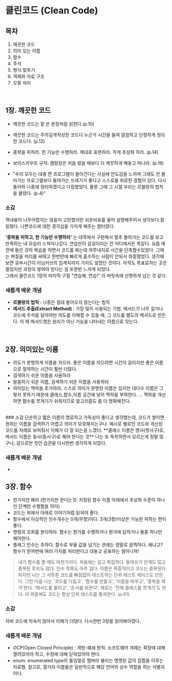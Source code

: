 # 클린코드 (Clean Code)
## 목차

 
1. 깨끗한 코드   
2. 의미 있는 이름   
3. 함수  
4. 주석    
5. 형식 맞추기   
6. 객체와 자료 구조    
7. 오류 처리   
<br>  

## 1장. 깨끗한 코드


+ 깨끗한 코드는 잘 쓴 문장처럼 읽힌다.(p.10)   
+ 깨끗한 코드는 주의깊게작성한 코드다.누군가 시간을 들여 깔끔하고 단정하게 정리한 코드다. (p.12)   
+ 중복을 피하라. 한 기능만 수행하라. 제대로 표현하라. 작게 추상화 하라. (p.14)   
+ 보이스카우트 규칙: 캠핑장은 처음 왔을 때보다 더 깨끗하게 해놓고 떠나라. (p.19)   
   


+ "우리 모두는 대충 짠 프로그램이 돌아간다는 사실에 안도감을 느끼며 그래도 안 돌아가는 프로그램보다 돌아가는 쓰레기가 좋다고 스스로를 위로한 경험이 있다. 다시 돌아와 나중에 정리하겠다고 다짐했었다. 물론 그때 그 시절 우리는 르블랑의 법칙을 몰랐다. (p.4)"   

### 소감
 책내용이 너무어렵지는 않을지 고민했지만 쉬운비유를 들어 설명해주어서 생각보다 잘읽혔다. 나쁜코드에 대한 경각심을 가지게 해주는 챕터였다. 
<br>

**'중복을 피하고, 한 기능만 수행하라'** 는 대목에서 구현해서 얼추 돌아가는 코드를 보고 만족하는 내 모습이 스쳐지나갔다. 연습만이 살길이라는 건 어디에서든 똑같다.    요즘 예전에 들은 강의 복습을 하면서 코드를 짜는데 하루내지로 시간을 단축할수있었다. 그때는 며칠을 머리를 싸매고 한번만에 빠르게 흡수하는 사람이 안되서 좌절했었다. 생각해보면 공부시간이 러닝커브의 임계치까지 가지도 않았던 것이다. 아직도 목표로하는 곳은 멀었지만 과정이 쌓여야 된다는 걸 또한번 느끼게 되었다.    
그래서 클린코드 1장의 마지막 구절 "연습해, 연습!" 이 머릿속에 선명하게 남는 것 같다.

### 새롭게 배운 개념
+ **르블랑의 법칙** : 나중은 절대 돌아오지 않는다는 법칙
+ **메서드 추출(Extract Method)** : 가장 많이 사용되는 기법.
메서드가 너무 길거나 코드에 주석을 달아야만 의도를 이해할 수 있을 때, 그 코드를 별도의 메서드로 만든다. 이 때 메서드명은 원리가 아닌 기능을 나타내는 이름으로 짓는다.   
<br>

## 2장. 의미있는 이름

+ 의도가 분명하게 이름을 지으라.   좋은 이름을 지으려면 시간이 걸리지만 좋은 이름으로 절약하는 시간이 훨씬 더많다.   
+ 검색하기 쉬운 이름을 사용하라   
+ 발음하기 쉬운 이름, 검색하기 쉬운 이름을 사용하라   
+  의미있는 맥락을 추가하라.
스스로 의미가 분명한 이름은 있지만 대다수 이름은 그렇지 못하기 때문에 클래스,함수,이름 공간에 넣어 맥락을 부여한다. … 맥락을 개선하면 함수를 쪼개기가 쉬워지므로 알고리즘도 좀 더 명확해진다.      
<br>
### 소감
   단순하고 짧은 이름이 명료하고 가독성이 좋다고 생각했는데, 코드가 쌓이면 원하는 이름을 검색하기 어렵고 의미가 모호해지는구나. 예시로  별로인 코드와 개선된 코드를 차례로 보여줘서 이해가 더 잘 되는걸 느꼈다.  
   **클래스 이름은 명사(명사구)로, 메서드 이름은 동사(동사구)로 해야 한다는 것**   
   나는 또 독학하면서 모르는게 정말 많구나, 감으로만 짓던 습관을 다시한번 생각하게 되었다. 
 

### 새롭게 배운 개념
+  
 
 ## 3장. 함수  

 + 한가지만 해라 (한가지만 한다는것: 지정된 함수 이름 아래에서 추상화 수준이 하나인 단계만 수행함을 의미)
 + 코드는 위에서 아래로 이야기처럼 읽혀야 좋다.
 + 함수에서 이상적인 인수개수는 0개(무항)이다. 3개(3항)이상은 가능한 피하는 편이 좋다.
 + 명령과 조회를 분리하라. 함수는 뭔가를 수행하거나 뭔가에 답하거나 둘중 하나만 해야한다.
 + 플래그 인수는 추하다. 함수로 부울 값을 넘기는 관례는 정말로 끔찍하다. 왜냐고? 함수가 한꺼번에 여러 가지를 처리한다고 대놓고 공표하는 셈이니까! 
 > 내가 함수를 짤 때도 마찬가지다. 처음에는 길고 복잡하다. 들여쓰기 단계도 많고 중복된 루프도 많다. 인수 목록도 아주 길다. 이름은 즉흥적이고 코드는 중복된다. 하지만 나는 그 서투른 코드를 빠짐없이 테스트하는 단위 테스트 케이스도 만든다. 그런 다음 나는 '코드를 다듬고', '함수를 만들고', '이름을 바꾸고', '중복을 제거'한다. '매서드를 줄이고', '순서를 바꾼다'. 때로는 '전체 클래스를 쪼개기'도 한다. 이 와중에도 코드는 항상 단위 테스트를 통과한다. (p.61)


 ### 소감
자바 코드에 익숙치 않아서 이해가 더뎠다. 다시한번 3장을 읽어봐야겠다.


### 새롭게 배운 개념
+  OCP(Open Closed Principle) : 개방-폐쇄 원칙.    소프트웨어 개체는 확장에 대해 열려있어야 하고, 수정에 대해 닫혀있어야 한다.
+ enum: enumerated type의 줄임말로
멤버라 불리는 명명된 값의 집합을 이루는 자료형. 
참고로, 열거자 이름들은 일반적으로 해당 언어의 상수 역할을 하는 식별자이다.
